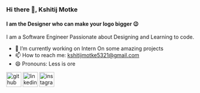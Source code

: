 ### Hi there 👋, Kshitij Motke
#### I am the Designer who can make your logo bigger 😉
I am a Software Engineer Passionate about Designing and Learning to code.

- 🔭 I’m currently working on Intern On some amazing projects  
- 📫 How to reach me: kshitijmotke5321@gmail.com 
- 😄 Pronouns: Less is ore 


[<img src='https://cdn.jsdelivr.net/npm/simple-icons@3.0.1/icons/github.svg' alt='github' height='40'>](https://github.com/kmotke)  [<img src='https://cdn.jsdelivr.net/npm/simple-icons@3.0.1/icons/linkedin.svg' alt='linkedin' height='40'>](https://www.linkedin.com/in/https://www.linkedin.com/in/kshitij-motke//)  [<img src='https://cdn.jsdelivr.net/npm/simple-icons@3.0.1/icons/instagram.svg' alt='instagram' height='40'>](https://www.instagram.com/https://www.instagram.com/kshitij_motke//)  



<!--
**kmotke/kmotke** is a ✨ _special_ ✨ repository because its `README.md` (this file) appears on your GitHub profile.

Here are some ideas to get you started:

- 🔭 I’m currently working on ...
- 🌱 I’m currently learning ...
- 👯 I’m looking to collaborate on ...
- 🤔 I’m looking for help with ...
- 💬 Ask me about ...
- 📫 How to reach me: ...
- 😄 Pronouns: ...
- ⚡ Fun fact: ...
-->
